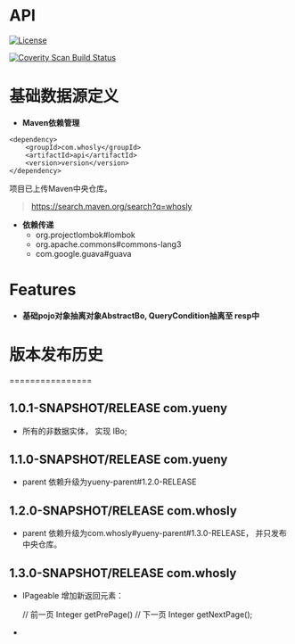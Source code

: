 # API

[![License](https://img.shields.io/badge/License-Apache%202.0-blue.svg)](https://opensource.org/licenses/Apache-2.0)

<a href="">
  <img alt="Coverity Scan Build Status" src="https://img.shields.io/coverity/scan/8244.svg"/>
</a>


# 基础数据源定义
* **Maven依赖管理**
```
<dependency>
    <groupId>com.whosly</groupId>
    <artifactId>api</artifactId>
    <version>version</version>
</dependency>
```

项目已上传Maven中央仓库。
> https://search.maven.org/search?q=whosly
   
* **依赖传递**
   * org.projectlombok#lombok
   * org.apache.commons#commons-lang3
   * com.google.guava#guava

# Features
* **基础pojo对象抽离对象AbstractBo, QueryCondition抽离至 resp中**


# 版本发布历史
================
## 1.0.1-SNAPSHOT/RELEASE   <groupId>com.yueny</groupId>
* 所有的非数据实体， 实现 IBo;

## 1.1.0-SNAPSHOT/RELEASE   <groupId>com.yueny</groupId>
* parent 依赖升级为yueny-parent#1.2.0-RELEASE

## 1.2.0-SNAPSHOT/RELEASE   <groupId>com.whosly</groupId>
* parent 依赖升级为com.whosly#yueny-parent#1.3.0-RELEASE， 并只发布中央仓库。

## 1.3.0-SNAPSHOT/RELEASE   <groupId>com.whosly</groupId>
* IPageable 增加新返回元素：

    // 前一页 Integer getPrePage()
    // 下一页 Integer getNextPage();

* 
